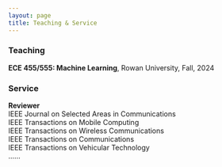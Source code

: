 ```yaml
---
layout: page
title: Teaching & Service
---
```

<h3>
    <a name='Teaching'></a> Teaching
</h3>
<div class="media">
    <div class="media-body">
       <p class="media-heading">
          <strong>ECE 455/555: Machine Learning</strong>, Rowan University, Fall, 2024 <br />
       </p>
    </div>
</div>

<h3>
    <a name='Service'></a> Service
</h3>
 
<div class="media">
    <div class="media-body">
       <p class="media-heading">
          <strong>Reviewer</strong><br />
           IEEE Journal on Selected Areas in Communications <br />
          IEEE Transactions on Mobile Computing <br />
          IEEE Transactions on Wireless Communications <br />
          IEEE Transactions on Communications <br />
          IEEE Transactions on Vehicular Technology <br />
          ...... <br /> 
       </p>
    </div>
</div>
